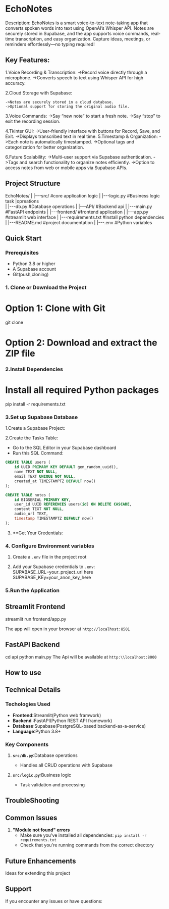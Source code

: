 # EchoNotes

Description: EchoNotes is a smart voice-to-text note-taking app that converts spoken words into text using OpenAI’s Whisper API. Notes are securely stored in Supabase, and the app supports voice commands, real-time transcription, and easy organization. Capture ideas, meetings, or reminders effortlessly—no typing required!

## Key Features:

1.Voice Recording & Transcription:
    ->Record voice directly through a microphone.
    ->Converts speech to text using Whisper API for high accuracy.

2.Cloud Storage with Supabase:

    ->Notes are securely stored in a cloud database.
    ->Optional support for storing the original audio file.

3.Voice Commands:
    ->Say “new note” to start a fresh note.
    ->Say “stop” to exit the recording session.

4.Tkinter GUI:
    ->User-friendly interface with buttons for Record, Save, and Exit.
    ->Displays transcribed text in real time.
5.Timestamp & Organization:
    ->Each note is automatically timestamped.
    ->Optional tags and categorization for better organization.

6.Future Scalability:
    ->Multi-user support via Supabase authentication.
    ->Tags and search functionality to organize notes efficiently.
    ->Option to access notes from web or mobile apps via Supabase APIs.

## Project Structure

EchoNotes/
|
|---src/    #core application logic
|    |---logic.py  #Business logic task
|opreations    
|    |---db.py       #Database operations
|
|---API/        #Backend api
|   |---main.py     #FastAPI endpoints
|
|---frontend/       #frontend application
|   |---app.py      #streamlit web interface
|
|---requirements.txt        #install python dependencies
|
|---README.md       #project documentation
|
|---.env       #Python variables


## Quick Start

### Prerequisites

- Python 3.8 or higher
- A Supabase account
- Git(push,cloning)

### 1. Clone or Download the Project

# Option 1: Clone with Git
git clone <repository-url>

# Option 2: Download and extract the ZIP file

### 2.Install Dependencies

# Install all required Python packages
pip install -r requirements.txt

### 3.Set up Supabase Database

1.Create a Supabase Project:

2.Create the Tasks Table:

- Go to the SQL Editor in your Supabase dashboard
- Run this SQL Command:

``` sql
CREATE TABLE users (
    id UUID PRIMARY KEY DEFAULT gen_random_uuid(),
    name TEXT NOT NULL,
    email TEXT UNIQUE NOT NULL,
    created_at TIMESTAMPTZ DEFAULT now()
);

CREATE TABLE notes (
    id BIGSERIAL PRIMARY KEY,
    user_id UUID REFERENCES users(id) ON DELETE CASCADE,
    content TEXT NOT NULL,
    audio_url TEXT,
    timestamp TIMESTAMPTZ DEFAULT now()
);

```
3. **Get Your Credentials:

### 4. Configure Environment variables

1. Create a `.env` file in the project root

2. Add your Supabase credentials to `.env`:
SUPABASE_URL=your_project_url here
SUPABASE_KEy=your_anon_key_here



### 5.Run the Application

## Streamlit Frontend
streamlit run frontend/app.py

The app will open in your browser at `http://localhost:8501`

## FastAPI Backend

cd api
python main.py
The Api will be available at `http:\\localhost:8000`

## How to use

## Technical Details

### Techologies Used 

- **Frontend**:Streamlit(Python web framwork)
- **Backend** :FastAPI(Python REST API framework)
- **Database**:Supabase(PostgreSQL-based backend-as-a-service)
- **Language**:Python 3.8+

### Key Components

1. **`src/db.py`**:Database operations 
    - Handles all CRUD operations with Supabase

2. **`src/logic.py`**:Business logic 
    - Task validation and processing

## TroubleShooting

## Common Issues
1. **"Module not found" errors**
    - Make sure you've installed all dependencies: `pip install -r requirements.txt`
    - Check that you're running commands from the correct directory

## Future Enhancements
 Ideas for extending this project

## Support

If you encounter any issues or have questions:
